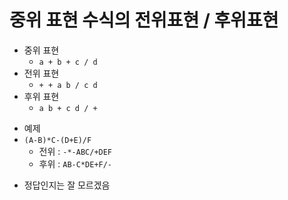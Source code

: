 # 중위 표현 수식의 전위표현 / 후위표현

-   중위 표현
    -   `a + b + c / d`
-   전위 표현
    -   `+ + a b / c d`
-   후위 표현
    -   `a b + c d / +`

*   예제
*   `(A-B)*C-(D+E)/F`
    -   전위 : `-*-ABC/+DEF`
    -   후위 : `AB-C*DE+F/-`

-   정답인지는 잘 모르겠음
